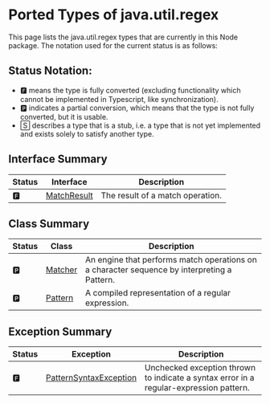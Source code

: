 # Ported Types of java.util.regex

This page lists the java.util.regex types that are currently in this Node package. The notation used for the current status is as follows:

## Status Notation:
- 🅵 means the type is fully converted (excluding functionality which cannot be implemented in Typescript, like synchronization).
- 🅿 indicates a partial conversion, which means that the type is not fully converted, but it is usable.
- 🅂 describes a type that is a stub, i.e. a type that is not yet implemented and exists solely to satisfy another type.

## Interface Summary

|Status|Interface|Description|
|---|---|---|
|🅵|[MatchResult](https://docs.oracle.com/en/java/javase/11/docs/api/java.base/java/util/regex/MatchResult.html)|The result of a match operation.|

## Class Summary

|Status|Class|Description|
|---|---|---|
|🅿|[Matcher](https://docs.oracle.com/en/java/javase/11/docs/api/java.base/java/util/regex/Matcher.html)|An engine that performs match operations on a character sequence by interpreting a Pattern.|
|🅿|[Pattern](https://docs.oracle.com/en/java/javase/11/docs/api/java.base/java/util/regex/Pattern.html)|A compiled representation of a regular expression.|

## Exception Summary

|Status|Exception|Description|
|---|---|---|
|🅵|[PatternSyntaxException](https://docs.oracle.com/en/java/javase/11/docs/api/java.base/java/util/regex/PatternSyntaxException.html)|Unchecked exception thrown to indicate a syntax error in a regular-expression pattern.|
